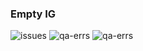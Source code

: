 ### Empty IG

![issues](https://img.shields.io/github/issues/costateixeira/rules)
![qa-errs](https://img.shields.io/endpoint?url=https://raw.githubusercontent.com/costateixeira/ig-badges/master/qa-errs.json)
![qa-errs](https://img.shields.io/endpoint?url=https://raw.githubusercontent.com/costateixeira/ig-badges/master/qa-warns.json)

